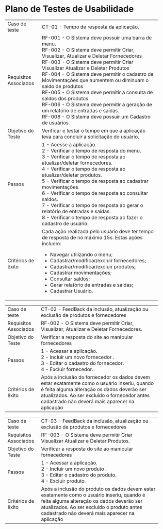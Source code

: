 # Plano de Testes de Usabilidade

<table>
<tr>
<td>Caso de teste
	
</td>
<td>CT-01 - Tempo de resposta da aplicação.
</td>
</tr>

<tr>
<td>Requisitos </br>
  Associados</td>
<td>RF-001 - O Sistema deve possuir uma barra de menu. </br>
RF-002 - O Sistema deve permitir Criar, Visualizar, Atualizar e Deletar Fornecedores </br>
RF-003 - O Sistema deve permitir Criar Visualizar Atualizar e Deletar Produtos </br>
RF-004 - O Sistema deve permitir o cadastro de Movimentações que aumentem ou diminuam o saldo de produtos </br>
RF-005 - O Sistema deve permitir a consulta de saldos dos produtos </br>
RF-006 - O Sistema deve permitir a geração de um relatório de entradas e saídas. </br>
RF-008 - O Sistema deve possuir um Cadastro de usuários.</br>

  
</td>
</tr>

<tr>
<td>Objetivo do Teste</td>
<td>Verificar e testar o tempo em que a aplicação leva para concluir a solicitação do usuário.</td>
</tr>

<tr>
<td>Passos</td>
<td>1 - Acesse a aplicação.</br>
2 - Verificar o tempo de resposta do menu.</br>
3 - Verificar o tempo de resposta ao atualizar/deletar fornecedores.</br>
4 - Verificar o tempo de resposta ao atualizar/deletar produtos.</br>
5 - Verificar o tempo de resposta ao cadastrar movimentações.</br>
6 - Verificar o tempo de resposta ao consultar saldos.</br>
7 - Verificar o tempo de resposta ao gerar o relatório de entradas e saídas.</br>
8 - Verificar o tempo de resposta ao fazer o cadastro de usuário.</br>
</tr>

<tr>
<td>Critérios de êxito</td>
<td>Cada ação realizada pelo usuário deve ter tempo de resposta de no máximo 15s. Estas ações incluem: 
<ul>
<li>Navegar utilizando o menu;</li>
<li>Cadastrar/modificar/excluir fornecedores;</li>
<li>Cadastrar/modificar/excluir produtos;</li>
<li>Cadastrar movimentações;</li>
<li>Consultar saldos;</li>
<li>Gerar relatório de entradas e saídas;</li>
<li>Cadastrar Usuário.</li>
</ul>
</td>
</tr>





<table>
<tr>
<td>Caso de teste
	
</td>
<td>CT-02 - FeedBack da inclusão, atualização ou exclusão de produtos e fornecedores
</td>
</tr>

<tr>
<td>Requisitos </br>
  Associados</td>
<td>RF-002 - O Sistema deve permitir Criar, Visualizar, Atualizar e Deletar Fornecedores. </br>
  
</td>
</tr>

<tr>
<td>Objetivo do Teste</td>
<td>Verificar a resposta do site ao manipular fornecedores</td>
</tr>

<tr>
<td>Passos</td>
<td>1 - Acessar a aplicação.</br>
2 - Incluir um novo fornecedor .</br>
3 - Editar o cadastro do fornecedor. </br>
4 - Excluir fornecedor. </br>
</tr>

<tr>
<td>Critérios de êxito</td>
<td>Após a inclusão do fornecedor os dados devem estar exatamente como o usuário inseriu, quando é feita alguma alteração os dados deverão ser atualizados. Ao ser excluído o fornecedor antes cadastrado não deverá mais aparecer na aplicação</td>
</tr>






<table>
<tr>
<td>Caso de teste
	
</td>
<td>CT-03 - FeedBack da inclusão, atualização ou exclusão de produtos e fornecedores
</td>
</tr>

<tr>
<td>Requisitos </br>
  Associados</td>
<td>RF-003 - O Sistema deve permitir Criar Visualizar Atualizar e Deletar Produtos. </br>
  
</td>
</tr>

<tr>
<td>Objetivo do Teste</td>
<td>Verificar a resposta do site ao manipular fornecedores</td>
</tr>

<tr>
<td>Passos</td>
<td>1 - Acessar a aplicação.</br>
2 - Incluir um novo produto .</br>
3 - Editar o cadastro do produto. </br>
4 - Excluir produto. </br>
</tr>

<tr>
<td>Critérios de êxito</td>
<td>Após a inclusão do produto os dados devem estar exatamente como o usuário inseriu, quando é feita alguma alteração os dados deverão ser atualizados. Ao ser excluído o produto antes cadastrado não deverá mais aparecer na aplicação</td>
</tr>
